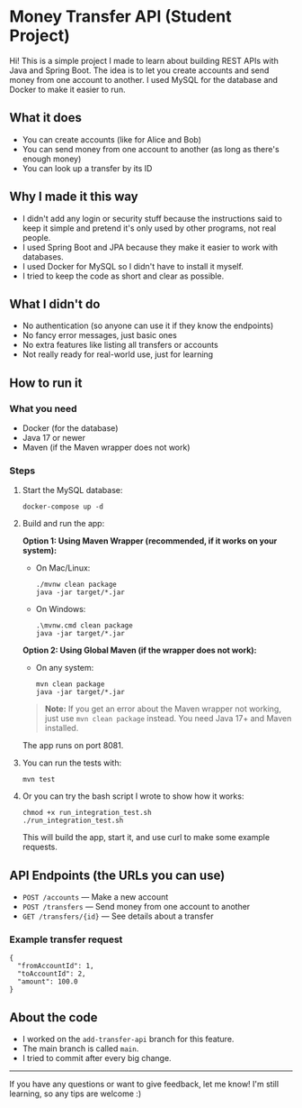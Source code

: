 # Money Transfer API (Student Project)

Hi! This is a simple project I made to learn about building REST APIs with Java and Spring Boot. The idea is to let you create accounts and send money from one account to another. I used MySQL for the database and Docker to make it easier to run.

## What it does
- You can create accounts (like for Alice and Bob)
- You can send money from one account to another (as long as there's enough money)
- You can look up a transfer by its ID

## Why I made it this way
- I didn't add any login or security stuff because the instructions said to keep it simple and pretend it's only used by other programs, not real people.
- I used Spring Boot and JPA because they make it easier to work with databases.
- I used Docker for MySQL so I didn't have to install it myself.
- I tried to keep the code as short and clear as possible.

## What I didn't do
- No authentication (so anyone can use it if they know the endpoints)
- No fancy error messages, just basic ones
- No extra features like listing all transfers or accounts
- Not really ready for real-world use, just for learning

## How to run it

### What you need
- Docker (for the database)
- Java 17 or newer
- Maven (if the Maven wrapper does not work)

### Steps
1. Start the MySQL database:
   ```
   docker-compose up -d
   ```
2. Build and run the app:
   
   **Option 1: Using Maven Wrapper (recommended, if it works on your system):**
   - On Mac/Linux:
     ```
     ./mvnw clean package
     java -jar target/*.jar
     ```
   - On Windows:
     ```
     .\mvnw.cmd clean package
     java -jar target/*.jar
     ```

   **Option 2: Using Global Maven (if the wrapper does not work):**
   - On any system:
     ```
     mvn clean package
     java -jar target/*.jar
     ```

   > **Note:** If you get an error about the Maven wrapper not working, just use `mvn clean package` instead. You need Java 17+ and Maven installed.

   The app runs on port 8081.
3. You can run the tests with:
   ```
   mvn test
   ```
4. Or you can try the bash script I wrote to show how it works:
   ```
   chmod +x run_integration_test.sh
   ./run_integration_test.sh
   ```
   This will build the app, start it, and use curl to make some example requests.

## API Endpoints (the URLs you can use)
- `POST /accounts` — Make a new account
- `POST /transfers` — Send money from one account to another
- `GET /transfers/{id}` — See details about a transfer

### Example transfer request
```
{
  "fromAccountId": 1,
  "toAccountId": 2,
  "amount": 100.0
}
```

## About the code
- I worked on the `add-transfer-api` branch for this feature.
- The main branch is called `main`.
- I tried to commit after every big change.

---

If you have any questions or want to give feedback, let me know! I'm still learning, so any tips are welcome :) 
